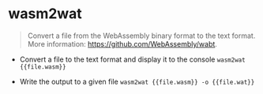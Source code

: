 # wasm2wat
> Convert a file from the WebAssembly binary format to the text format.
> More information: <https://github.com/WebAssembly/wabt>.

- Convert a file to the text format and display it to the console
`wasm2wat {{file.wasm}}`

- Write the output to a given file
`wasm2wat {{file.wasm}} -o {{file.wat}}`
